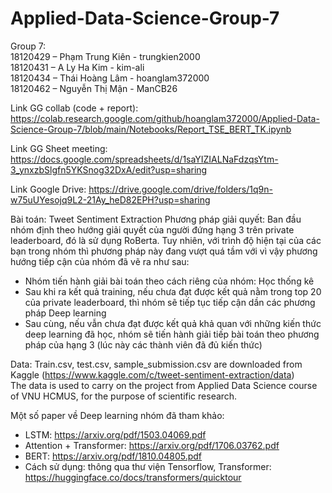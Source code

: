 # Applied-Data-Science-Group-7
Group 7: \
18120429 – Phạm Trung Kiên - trungkien2000\
18120431 – A Ly Ha Kim - kim-ali\
18120434 – Thái Hoàng Lâm - hoanglam372000\
18120462 – Nguyễn Thị Mận - ManCB26

Link GG collab (code + report): https://colab.research.google.com/github/hoanglam372000/Applied-Data-Science-Group-7/blob/main/Notebooks/Report_TSE_BERT_TK.ipynb


Link GG Sheet meeting: https://docs.google.com/spreadsheets/d/1saYIZIALNaFdzqsYtm-3_ynxzbSlgfn5YKSnog32DxA/edit?usp=sharing

Link Google Drive: https://drive.google.com/drive/folders/1q9n-w75uUYesojq9L2-21Ay_heD82EPH?usp=sharing

Bài toán: Tweet Sentiment Extraction
Phương pháp giải quyết:
  Ban đầu nhóm định theo hướng giải quyết của người đứng hạng 3 trên private leaderboard, đó là sử dụng RoBerta. Tuy nhiên, với trình độ hiện tại của các bạn trong nhóm thì phương pháp này đang vượt quá tầm với vì vậy phương hướng tiếp cận của nhóm đã vẽ ra như sau:
+ Nhóm tiến hành giải bài toán theo cách riêng của nhóm: Học thống kê
+ Sau khi ra kết quả training, nếu chưa đạt được kết quả nằm trong top 20 của private leaderboard, thì nhóm sẽ tiếp tục tiếp cận dần các phương pháp Deep learning
+ Sau cùng, nếu vẫn chưa đạt được kết quả khả quan với những kiến thức deep learning đã học, nhóm sẽ tiến hành giải tiếp bài toán theo phương pháp của hạng 3 (lúc này các thành viên đã đủ kiến thức)

Data: Train.csv, test.csv, sample_submission.csv are downloaded from Kaggle (https://www.kaggle.com/c/tweet-sentiment-extraction/data) \
The data is used to carry on the project from Applied Data Science course of VNU HCMUS, for the purpose of scientific research.

 Một số paper về Deep learning nhóm đã tham khảo:
- LSTM: https://arxiv.org/pdf/1503.04069.pdf
- Attention +  Transformer: https://arxiv.org/pdf/1706.03762.pdf
- BERT: https://arxiv.org/pdf/1810.04805.pdf
- Cách sử dụng: thông qua thư viện Tensorflow, Transformer: https://huggingface.co/docs/transformers/quicktour
